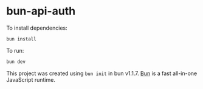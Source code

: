# bun-api-auth

To install dependencies:

```bash
bun install
```

To run:

```bash
bun dev
```

This project was created using `bun init` in bun v1.1.7. [Bun](https://bun.sh) is a fast all-in-one JavaScript runtime.
